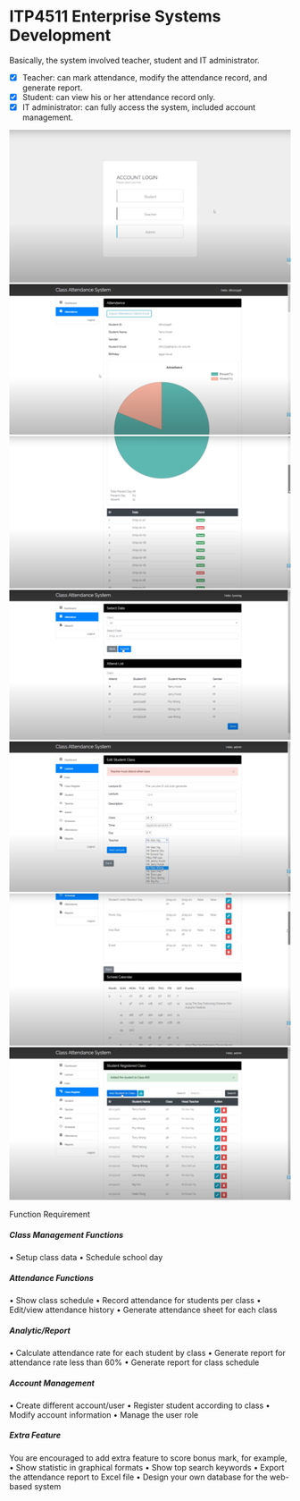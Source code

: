 # ITP4511 Enterprise Systems Development

Basically, the system involved teacher, student and IT administrator.
- [x] Teacher: can mark attendance, modify the attendance record, and generate report.
- [x] Student: can view his or her attendance record only.
- [x] IT administrator: can fully access the system, included account management.

![image](https://github.com/jerrykhh/Class-Attend-System/blob/master/sample-image/sample-image1.png)
![image](https://github.com/jerrykhh/Class-Attend-System/blob/master/sample-image/sample-image2.png)
![image](https://github.com/jerrykhh/Class-Attend-System/blob/master/sample-image/sample-image3.png)
![image](https://github.com/jerrykhh/Class-Attend-System/blob/master/sample-image/sample-image4.png)
![image](https://github.com/jerrykhh/Class-Attend-System/blob/master/sample-image/sample-image5.png)
![image](https://github.com/jerrykhh/Class-Attend-System/blob/master/sample-image/sample-image6.png)
![image](https://github.com/jerrykhh/Class-Attend-System/blob/master/sample-image/sample-image7.png)



Function Requirement
##### Class Management Functions
• Setup class data
• Schedule school day

##### Attendance Functions
• Show class schedule
• Record attendance for students per class
• Edit/view attendance history
• Generate attendance sheet for each class

##### Analytic/Report
• Calculate attendance rate for each student by class
• Generate report for attendance rate less than 60%
• Generate report for class schedule

##### Account Management
• Create different account/user
• Register student according to class
• Modify account information
• Manage the user role

##### Extra Feature
You are encouraged to add extra feature to score bonus mark, for example,
• Show statistic in graphical formats
• Show top search keywords
• Export the attendance report to Excel file
• Design your own database for the web-based system
